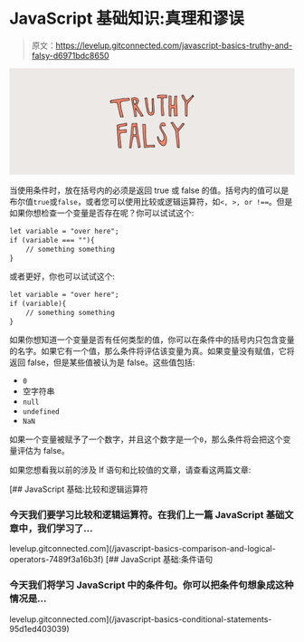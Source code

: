 # JavaScript 基础知识:真理和谬误

> 原文：<https://levelup.gitconnected.com/javascript-basics-truthy-and-falsy-d6971bdc8650>

![](img/3dd24bfcafaeb47be0d3fc594bf81d99.png)

当使用条件时，放在括号内的必须是返回 true 或 false 的值。括号内的值可以是布尔值`true`或`false`，或者您可以使用比较或逻辑运算符，如`<, >, or !==`。但是如果你想检查一个变量是否存在呢？你可以试试这个:

```
let variable = "over here";
if (variable === ""){
    // something something
}
```

或者更好，你也可以试试这个:

```
let variable = "over here";
if (variable){
    // something something
}
```

如果你想知道一个变量是否有任何类型的值，你可以在条件中的括号内只包含变量的名字。如果它有一个值，那么条件将评估该变量为真。如果变量没有赋值，它将返回 false，但是某些值被认为是 false。这些值包括:

*   `0`
*   空字符串
*   `null`
*   `undefined`
*   `NaN`

如果一个变量被赋予了一个数字，并且这个数字是一个`0`，那么条件将会把这个变量评估为 false。

如果您想看我以前的涉及 If 语句和比较值的文章，请查看这两篇文章:

[](/javascript-basics-comparison-and-logical-operators-7489f3a16b3f) [## JavaScript 基础:比较和逻辑运算符

### 今天我们要学习比较和逻辑运算符。在我们上一篇 JavaScript 基础文章中，我们学习了…

levelup.gitconnected.com](/javascript-basics-comparison-and-logical-operators-7489f3a16b3f) [](/javascript-basics-conditional-statements-95d1ed403039) [## JavaScript 基础:条件语句

### 今天我们将学习 JavaScript 中的条件句。你可以把条件句想象成这种情况是…

levelup.gitconnected.com](/javascript-basics-conditional-statements-95d1ed403039)